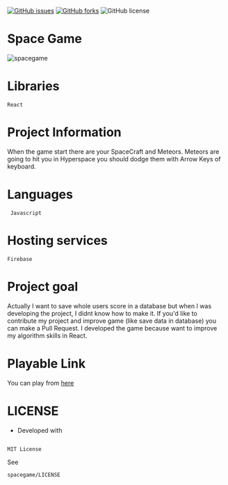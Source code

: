 [![GitHub issues](https://img.shields.io/github/issues/aniler0/spacegame)](https://github.com/aniler0/spacegame/issues)
[![GitHub forks](https://img.shields.io/github/forks/aniler0/spacegame)](https://github.com/aniler0/spacegame/network)
![GitHub license](https://img.shields.io/github/license/aniler0/spacegame)


# Space Game
![spacegame](https://github.com/aniler0/aniler0.github.io/blob/master/public/projectimages/spacegame.png)


# Libraries
```React```

# Project Information
When the game start there are your SpaceCraft and Meteors. Meteors are going to hit you in Hyperspace you should dodge them with Arrow Keys of keyboard.
# Languages
``` Javascript```

# Hosting services
```Firebase```
	
# Project goal
Actually I want to save whole users score in a database but when I was developing the project, I didnt know how to make it. If you'd like to contribute my project and improve game (like save data in database) you can make a Pull Request.
I developed the game because want to improve my algorithm skills in React.

# Playable Link
You can play from [here](https://spacegame-2fb04.firebaseapp.com/)

# LICENSE
* Developed with
```Js

MIT License
```

See
```Js
spacegame/LICENSE
``` 
